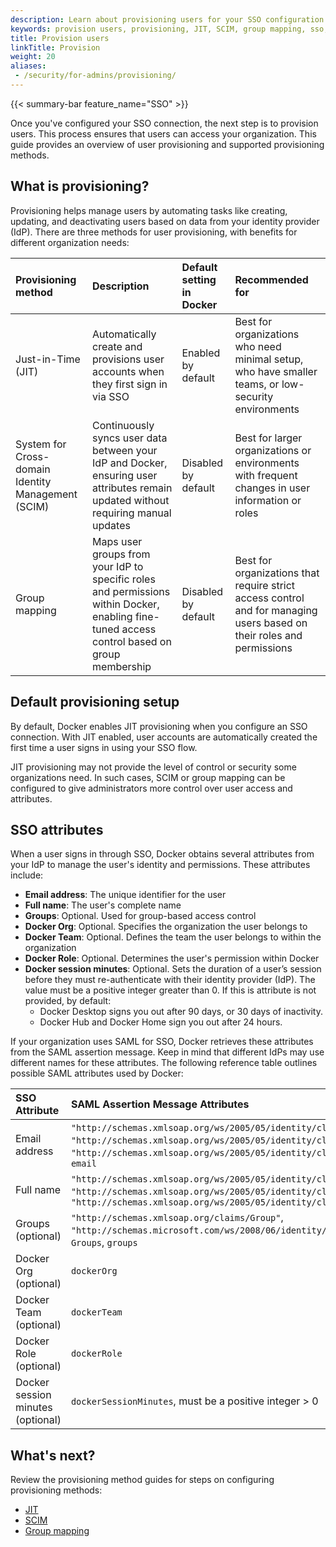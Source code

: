```yaml
---
description: Learn about provisioning users for your SSO configuration.
keywords: provision users, provisioning, JIT, SCIM, group mapping, sso, docker hub, hub, docker admin, admin, security
title: Provision users
linkTitle: Provision
weight: 20
aliases:
 - /security/for-admins/provisioning/
---
```


{{< summary-bar feature_name="SSO" >}}

Once you've configured your SSO connection, the next step is to provision users. This process ensures that users can access your organization.
This guide provides an overview of user provisioning and supported provisioning methods.

## What is provisioning?

Provisioning helps manage users by automating tasks like creating, updating, and deactivating users based
on data from your identity provider (IdP). There are three methods for user provisioning, with benefits for
different organization needs:

| Provisioning method | Description | Default setting in Docker | Recommended for |
| :--- | :--- | :------------- | :--- |
| Just-in-Time (JIT) | Automatically create and provisions user accounts when they first sign in via SSO | Enabled by default | Best for organizations who need minimal setup, who have smaller teams, or low-security environments |
| System for Cross-domain Identity Management (SCIM) | Continuously syncs user data between your IdP and Docker, ensuring user attributes remain updated without requiring manual updates | Disabled by default | Best for larger organizations or environments with frequent changes in user information or roles |
| Group mapping | Maps user groups from your IdP to specific roles and permissions within Docker, enabling fine-tuned access control based on group membership | Disabled by default | Best for organizations that require strict access control and for managing users based on their roles and permissions |

## Default provisioning setup

By default, Docker enables JIT provisioning when you configure an SSO connection. With JIT enabled, user accounts are automatically created the first time a user signs in using your SSO flow.

JIT provisioning may not provide the level of control or security some organizations need. In such cases, SCIM or group mapping can be configured to give administrators more control over user access and attributes.

## SSO attributes

When a user signs in through SSO, Docker obtains several attributes from your IdP to manage the user's identity and permissions. These attributes include:
- **Email address**: The unique identifier for the user
- **Full name**: The user's complete name
- **Groups**: Optional. Used for group-based access control
- **Docker Org**: Optional. Specifies the organization the user belongs to
- **Docker Team**: Optional. Defines the team the user belongs to within the organization
- **Docker Role**: Optional. Determines the user's permission within Docker
- **Docker session minutes**: Optional. Sets the duration of a user’s session before they must re-authenticate with their identity provider (IdP). The value must be a positive integer greater than 0.
If this is attribute is not provided, by default:
    - Docker Desktop signs you out after 90 days, or 30 days of inactivity.
    - Docker Hub and Docker Home sign you out after 24 hours.

If your organization uses SAML for SSO, Docker retrieves these attributes from the SAML assertion message. Keep in mind that different IdPs may use different names for these attributes. The following reference table outlines possible SAML attributes used by Docker:

| SSO Attribute	| SAML Assertion Message Attributes |
| :--- | :--- |
| Email address |	`"http://schemas.xmlsoap.org/ws/2005/05/identity/claims/nameidentifier"`, `"http://schemas.xmlsoap.org/ws/2005/05/identity/claims/upn"`, `"http://schemas.xmlsoap.org/ws/2005/05/identity/claims/emailaddress"`, `email` |
| Full name	| `"http://schemas.xmlsoap.org/ws/2005/05/identity/claims/name"`, `name`, `"http://schemas.xmlsoap.org/ws/2005/05/identity/claims/givenname"`, `"http://schemas.xmlsoap.org/ws/2005/05/identity/claims/surname"` |
| Groups (optional) |	`"http://schemas.xmlsoap.org/claims/Group"`, `"http://schemas.microsoft.com/ws/2008/06/identity/claims/groups"`, `Groups`, `groups` |
| Docker Org (optional)	| `dockerOrg` |
| Docker Team (optional) |	`dockerTeam` |
| Docker Role (optional) |	`dockerRole` |
| Docker session minutes (optional) | `dockerSessionMinutes`, must be a positive integer > 0 |

## What's next?

Review the provisioning method guides for steps on configuring provisioning methods:
- [JIT](just-in-time.md)
- [SCIM](scim.md)
- [Group mapping](group-mapping.md)
